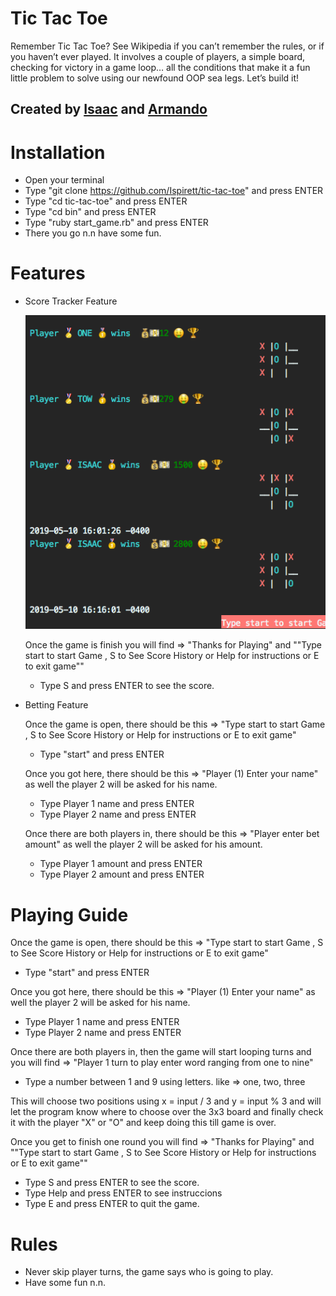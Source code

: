 # Tic Tac Toe
Remember Tic Tac Toe? See Wikipedia if you can’t remember the rules, or if you haven’t ever played. It involves a couple of players, a simple board, checking for victory in a game loop… all the conditions that make it a fun little problem to solve using our newfound OOP sea legs. Let’s build it!

## Created by [Isaac](http://github.com/Ispirett) and [Armando](http://github.com/Macatuz)

# Installation
* Open your terminal
* Type "git clone https://github.com/Ispirett/tic-tac-toe" and press ENTER
* Type "cd tic-tac-toe" and press ENTER
* Type "cd bin" and press ENTER
* Type "ruby start_game.rb" and press ENTER
* There you go n.n have some fun.

# Features
* Score Tracker Feature

  ![Score Board](ticTacToe.png)
        
  Once the game is finish you will find => "Thanks for Playing" and ""Type start to start Game , S to See Score History or Help for instructions or E to exit game""
    
  * Type S and press ENTER to see the score.
  
* Betting Feature

  Once the game is open, there should be this => "Type start to start Game , S to See Score History or Help for instructions or E to exit game"

  * Type "start" and press ENTER

  Once you got here, there should be this => "Player (1) Enter your name" as well the player 2 will be asked for his name.

  * Type Player 1 name and press ENTER
  * Type Player 2 name and press ENTER
  
  Once there are both players in, there should be this => "Player enter bet amount" as well the player 2 will be asked for his amount.

  * Type Player 1 amount and press ENTER
  * Type Player 2 amount and press ENTER

# Playing Guide
Once the game is open, there should be this => "Type start to start Game , S to See Score History or Help for instructions or E to exit game"

* Type "start" and press ENTER

Once you got here, there should be this => "Player (1) Enter your name" as well the player 2 will be asked for his name.

* Type Player 1 name and press ENTER
* Type Player 2 name and press ENTER


Once there are both players in, then the game will start looping turns and you will find =>  "Player 1 turn to play enter word ranging from one to nine"

* Type a number  between 1 and 9 using letters. like => one, two, three


This will choose two positions using  x = input / 3 and y = input % 3 and will let the program know where to choose over the 3x3 board and finally check it with the player "X" or "O" and keep doing this till game is over.


Once you get to finish one round you will find => "Thanks for Playing" and ""Type start to start Game , S to See Score History or Help for instructions or E to exit game""

* Type S and press ENTER to see the score.
* Type Help and press ENTER to see instruccions
* Type E and press ENTER to quit the game.


# Rules
* Never skip player turns, the game says who is going to play.
* Have some fun n.n.
